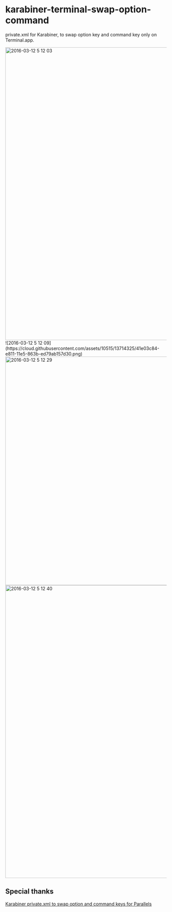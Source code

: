 # karabiner-terminal-swap-option-command

private.xml for Karabiner, to swap option key and command key only on Terminal.app.

<img width="912" alt="2016-03-12 5 12 03" src="https://cloud.githubusercontent.com/assets/10515/13714320/3ec1090c-e811-11e5-9e13-16edbe7cef6c.png">
![2016-03-12 5 12 09](https://cloud.githubusercontent.com/assets/10515/13714325/41e03c84-e811-11e5-863b-ed79ab157d30.png)
<img width="712" alt="2016-03-12 5 12 29" src="https://cloud.githubusercontent.com/assets/10515/13714328/46d41850-e811-11e5-85aa-874e7942371d.png">
<img width="912" alt="2016-03-12 5 12 40" src="https://cloud.githubusercontent.com/assets/10515/13714329/4a2980c6-e811-11e5-9669-904155a97d30.png">

## Special thanks

[Karabiner private.xml to swap option and command keys for Parallels](https://gist.github.com/drmohundro/0c9236430e4d201b5aff)
